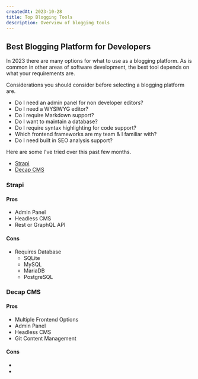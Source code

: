 ```yaml
---
createdAt: 2023-10-28
title: Top Blogging Tools
description: Overview of blogging tools
---
```


## Best Blogging Platform for Developers

In 2023 there are many options for what to use as a blogging platform. As is common in other areas of software development, the best
tool depends on what your requirements are.

Considerations you should consider before selecting a blogging platform are.

- Do I need an admin panel for non developer editors?
- Do I need a WYSIWYG editor?
- Do I require Markdown support?
- Do I want to maintain a database?
- Do I require syntax highlighting for code support?
- Which frontend frameworks are my team & I familiar with?
- Do I need built in SEO analysis support?


Here are some I've tried over this past few months.

- [Strapi](https://docs.strapi.io/)
- [Decap CMS](https://decapcms.org/)

### Strapi

#### Pros

- Admin Panel
- Headless CMS
- Rest or GraphQL API

#### Cons

- Requires Database
  - SQLite
  - MySQL
  - MariaDB
  - PostgreSQL

### Decap CMS


#### Pros

- Multiple Frontend Options
- Admin Panel
- Headless CMS
- Git Content Management

#### Cons

- 
- 

### 
